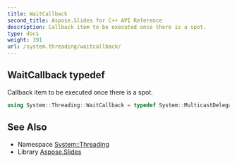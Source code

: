 ```yaml
---
title: WaitCallback
second_title: Aspose.Slides for C++ API Reference
description: Callback item to be executed once there is a spot.
type: docs
weight: 391
url: /system.threading/waitcallback/
---
```

## WaitCallback typedef


Callback item to be executed once there is a spot.

```cpp
using System::Threading::WaitCallback = typedef System::MulticastDelegate<void(System::SharedPtr<System::Object>)>
```

## See Also

* Namespace [System::Threading](../)
* Library [Aspose.Slides](../../)